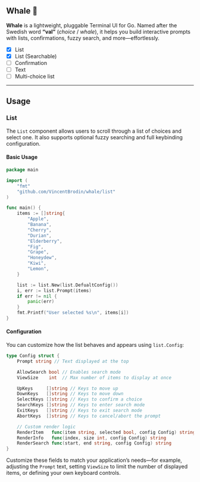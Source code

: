 ## Whale 🐋

**Whale** is a lightweight, pluggable Terminal UI for Go.
Named after the Swedish word **“val”** (*choice* / *whale*), it helps you build interactive prompts with lists, confirmations, fuzzy search, and more—effortlessly.

* [x] List
* [x] List (Searchable)
* [ ] Confirmation
* [ ] Text
* [ ] Multi-choice list

---

## Usage

### List

The `List` component allows users to scroll through a list of choices and select one. It also supports optional fuzzy searching and full keybinding configuration.

#### Basic Usage

```go
package main

import (
	"fmt"
	"github.com/VincentBrodin/whale/list"
)

func main() {
	items := []string{
		"Apple",
		"Banana",
		"Cherry",
		"Durian",
		"Elderberry",
		"Fig",
		"Grape",
		"Honeydew",
		"Kiwi",
		"Lemon",
	}

	list := list.New(list.DefualtConfig())
	i, err := list.Prompt(items)
	if err != nil {
		panic(err)
	}
	fmt.Printf("User selected %s\n", items[i])
}
```

#### Configuration

You can customize how the list behaves and appears using `list.Config`:

```go
type Config struct {
	Prompt string // Text displayed at the top

	AllowSearch bool // Enables search mode
	ViewSize    int  // Max number of items to display at once

	UpKeys     []string // Keys to move up
	DownKeys   []string // Keys to move down
	SelectKeys []string // Keys to confirm a choice
	SearchKeys []string // Keys to enter search mode
	ExitKeys   []string // Keys to exit search mode
	AbortKeys  []string // Keys to cancel/abort the prompt

	// Custom render logic
	RenderItem   func(item string, selected bool, config Config) string
	RenderInfo   func(index, size int, config Config) string
	RenderSearch func(start, end string, config Config) string
}
```

Customize these fields to match your application’s needs—for example, adjusting the `Prompt` text, setting `ViewSize` to limit the number of displayed items,
or defining your own keyboard controls.

<!-- <p align="center"> -->
<!--   <img src="https://github.com/VincentBrodin/whale/assets/demo/list.gif" width="600" alt="Whale List Demo"> -->
<!-- </p> -->
